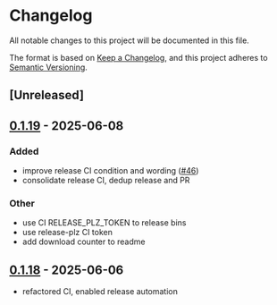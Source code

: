 # Changelog

All notable changes to this project will be documented in this file.

The format is based on [Keep a Changelog](https://keepachangelog.com/en/1.0.0/),
and this project adheres to [Semantic Versioning](https://semver.org/spec/v2.0.0.html).

## [Unreleased]

## [0.1.19](https://github.com/nyurik/automotive_diag/compare/v0.1.18...v0.1.19) - 2025-06-08

### Added

- improve release CI condition and wording ([#46](https://github.com/nyurik/automotive_diag/pull/46))
- consolidate release CI, dedup release and PR

### Other

- use CI RELEASE_PLZ_TOKEN to release bins
- use release-plz CI token
- add download counter to readme

## [0.1.18](https://github.com/nyurik/automotive_diag/compare/v0.1.17...v0.1.18) - 2025-06-06

- refactored CI, enabled release automation

